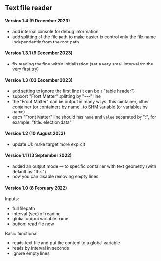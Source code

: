 ## Text file reader

#### Version 1.4 (9 December 2023)
* add internal console for debug information
* add splitting of the file path to make easier to control only the file name independently from the root path

#### Version 1.3.1 (9 December 2023)
* fix reading the fine within initialization (set a very small interval fro the very first try)

#### Version 1.3 (03 December 2023)
* add setting to ignore the first line (it can be a "table header")
* support "Front Matter" splitting by "---" line
* the "Front Matter" can be output in many ways: this container, other container (or containers by name), to SHM variable (or variables by name)
* each "Front Matter" line should has `name` and `value` separated by ":", for example: "title: election data"

#### Version 1.2 (10 August 2023)
* update UI: make target more explicit

#### Version 1.1 (13 September 2022)
* added an output mode — to specific container with text geometry (with default as "this")
* now you can disable removing empty lines

#### Version 1.0 (8 February 2022)
Inputs:
* full filepath
* interval (sec) of reading
* global output variable name
* button: read file now

Basic functional:
* reads text file and put the content to a global variable
* reads by interval in seconds
* ignore empty lines
